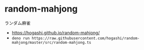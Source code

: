 # random-mahjong

ランダム麻雀

- https://hogashi.github.io/random-mahjong/
- `deno run https://raw.githubusercontent.com/hogashi/random-mahjong/master/src/random-mahjong.ts`
